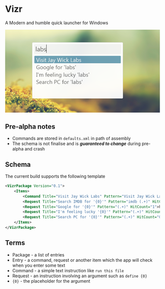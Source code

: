 Vizr
====

A Modern and humble quick launcher for Windows

![Searching 'labs' in Vizr](PREVIEW.png)

## Pre-alpha notes
* Commands are stored in `defaults.xml` in path of assembly
* The schema is not finalise and is ***guaranteed to change*** during pre-alpha and crash

## Schema
The current build supports the following template

```xml
<VizrPackage Version="0.1">
	<Items>
		<Command Title="Visit Jay Wick Labs" Pattern="Visit Jay Wick Labs" HitCount="1">http://labs.jay-wick.com</Command>
		<Request Title="Search IMDB for '{0}'" Pattern="imdb (.+)" HitCount="0">http://www.imdb.com/find?q={0}</Request>
		<Request Title="Google for '{0}'" Pattern="(.+)" HitCount="1">https://www.google.com/search?q={0}</Request>
		<Request Title="I'm feeling lucky '{0}'" Pattern="(.+)" HitCount="0">https://www.google.com/search?q={0}&amp;btnI</Request>
		<Request Title="Search PC for '{0}'" Pattern="(.+)" HitCount="0">search-ms:query={0}&amp;</Request>
	</Items>
</VizrPackage>
```

## Terms
* Package - a list of entries
* Entry - a command, request or another item which the app will check when you enter some text
* Command - a simple text instruction like `run this file`
* Request - an instruction involving an argument such as `define {0}`
* `{0}` - the placeholder for the argument
